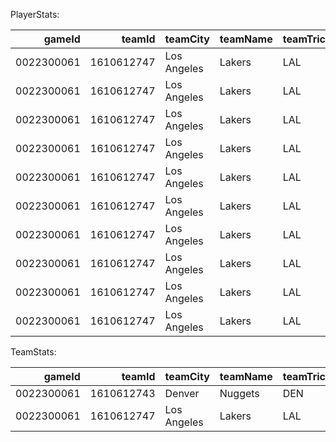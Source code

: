 PlayerStats:

|     gameId |     teamId | teamCity    | teamName   | teamTricode   | teamSlug   |   personId | firstName   | familyName   | nameI        | playerSlug      | position   | comment   |   jerseyNum | minutes   |   speed |   distance |   reboundChancesOffensive |   reboundChancesDefensive |   reboundChancesTotal |   touches |   secondaryAssists |   freeThrowAssists |   passes |   assists |   contestedFieldGoalsMade |   contestedFieldGoalsAttempted |   contestedFieldGoalPercentage |   uncontestedFieldGoalsMade |   uncontestedFieldGoalsAttempted |   uncontestedFieldGoalsPercentage |   fieldGoalPercentage |   defendedAtRimFieldGoalsMade |   defendedAtRimFieldGoalsAttempted |   defendedAtRimFieldGoalPercentage |
|-----------:|-----------:|:------------|:-----------|:--------------|:-----------|-----------:|:------------|:-------------|:-------------|:----------------|:-----------|:----------|------------:|:----------|--------:|-----------:|--------------------------:|--------------------------:|----------------------:|----------:|-------------------:|-------------------:|---------:|----------:|--------------------------:|-------------------------------:|-------------------------------:|----------------------------:|---------------------------------:|----------------------------------:|----------------------:|------------------------------:|-----------------------------------:|-----------------------------------:|
| 0022300061 | 1610612747 | Los Angeles | Lakers     | LAL           | lakers     |    1627752 | Taurean     | Prince       | T. Prince    | taurean-prince  | F          |           |          12 | 29:53     |    4.23 |       2.25 |                         1 |                         4 |                     5 |        32 |                  0 |                  0 |       21 |         1 |                         0 |                              1 |                          0     |                           6 |                                7 |                             0.857 |                 0.75  |                             3 |                                  4 |                              0.75  |
| 0022300061 | 1610612747 | Los Angeles | Lakers     | LAL           | lakers     |       2544 | LeBron      | James        | L. James     | lebron-james    | F          |           |          23 | 29:01     |    3.44 |       1.81 |                         2 |                         9 |                    11 |        44 |                  0 |                  0 |       27 |         5 |                         5 |                              8 |                          0.625 |                           5 |                                8 |                             0.625 |                 0.625 |                             5 |                                  5 |                              1     |
| 0022300061 | 1610612747 | Los Angeles | Lakers     | LAL           | lakers     |     203076 | Anthony     | Davis        | A. Davis     | anthony-davis   | C          |           |           3 | 34:09     |    3.64 |       2.21 |                         4 |                        10 |                    13 |        62 |                  1 |                  0 |       41 |         4 |                         5 |                             11 |                          0.455 |                           1 |                                6 |                             0.167 |                 0.352 |                             6 |                                 12 |                              0.5   |
| 0022300061 | 1610612747 | Los Angeles | Lakers     | LAL           | lakers     |    1630559 | Austin      | Reaves       | A. Reaves    | austin-reaves   | G          |           |          15 | 31:20     |    4.22 |       2.38 |                         6 |                         7 |                    12 |        56 |                  0 |                  0 |       39 |         4 |                         2 |                              5 |                          0.4   |                           2 |                                6 |                             0.333 |                 0.363 |                             1 |                                  2 |                              0.5   |
| 0022300061 | 1610612747 | Los Angeles | Lakers     | LAL           | lakers     |    1626156 | D'Angelo    | Russell      | D. Russell   | dangelo-russell | G          |           |           1 | 36:11     |    3.9  |       2.51 |                         2 |                         6 |                     8 |        65 |                  0 |                  0 |       48 |         7 |                         1 |                              5 |                          0.2   |                           3 |                                7 |                             0.429 |                 0.333 |                             2 |                                  3 |                              0.667 |
| 0022300061 | 1610612747 | Los Angeles | Lakers     | LAL           | lakers     |    1629060 | Rui         | Hachimura    | R. Hachimura | rui-hachimura   |            |           |          28 | 14:38     |    4.34 |       1.14 |                         8 |                         2 |                    10 |        23 |                  0 |                  0 |       13 |         0 |                         3 |                              9 |                          0.333 |                           0 |                                1 |                             0     |                 0.299 |                             2 |                                  4 |                              0.5   |
| 0022300061 | 1610612747 | Los Angeles | Lakers     | LAL           | lakers     |    1629216 | Gabe        | Vincent      | G. Vincent   | gabe-vincent    |            |           |           7 | 22:18     |    4.08 |       1.69 |                         1 |                         0 |                     1 |        37 |                  0 |                  1 |       26 |         2 |                         0 |                              1 |                          0     |                           3 |                                7 |                             0.429 |                 0.375 |                             0 |                                  0 |                              0     |
| 0022300061 | 1610612747 | Los Angeles | Lakers     | LAL           | lakers     |    1629637 | Jaxson      | Hayes        | J. Hayes     | jaxson-hayes    |            |           |          11 | 6:54      |    3.49 |       0.47 |                         0 |                         1 |                     1 |         6 |                  0 |                  0 |        6 |         0 |                         0 |                              0 |                          0     |                           0 |                                0 |                             0     |                 0     |                             0 |                                  0 |                              0     |
| 0022300061 | 1610612747 | Los Angeles | Lakers     | LAL           | lakers     |    1629629 | Cam         | Reddish      | C. Reddish   | cam-reddish     |            |           |           5 | 17:38     |    3.91 |       1.29 |                         3 |                         3 |                     6 |        14 |                  0 |                  0 |        8 |         0 |                         1 |                              2 |                          0.5   |                           1 |                                2 |                             0.5   |                 0.5   |                             1 |                                  2 |                              0.5   |
| 0022300061 | 1610612747 | Los Angeles | Lakers     | LAL           | lakers     |    1626174 | Christian   | Wood         | C. Wood      | christian-wood  |            |           |          35 | 15:28     |    3.44 |       0.96 |                         1 |                         6 |                     6 |        18 |                  0 |                  0 |       10 |         0 |                         2 |                              2 |                          1     |                           1 |                                2 |                             0.5   |                 0.75  |                             1 |                                  1 |                              1     |

TeamStats:

|     gameId |     teamId | teamCity    | teamName   | teamTricode   | teamSlug   | minutes   |   distance |   reboundChancesOffensive |   reboundChancesDefensive |   reboundChancesTotal |   touches |   secondaryAssists |   freeThrowAssists |   passes |   assists |   contestedFieldGoalsMade |   contestedFieldGoalsAttempted |   contestedFieldGoalPercentage |   uncontestedFieldGoalsMade |   uncontestedFieldGoalsAttempted |   uncontestedFieldGoalsPercentage |   fieldGoalPercentage |   defendedAtRimFieldGoalsMade |   defendedAtRimFieldGoalsAttempted |   defendedAtRimFieldGoalPercentage |
|-----------:|-----------:|:------------|:-----------|:--------------|:-----------|:----------|-----------:|--------------------------:|--------------------------:|----------------------:|----------:|-------------------:|-------------------:|---------:|----------:|--------------------------:|-------------------------------:|-------------------------------:|----------------------------:|---------------------------------:|----------------------------------:|----------------------:|------------------------------:|-----------------------------------:|-----------------------------------:|
| 0022300061 | 1610612743 | Denver      | Nuggets    | DEN           | nuggets    | 240:00    |      17.07 |                        24 |                        65 |                    86 |       403 |                  2 |                  3 |      278 |        29 |                        23 |                             40 |                          0.575 |                          25 |                               51 |                             0.49  |                 0.527 |                            24 |                                 36 |                              0.667 |
| 0022300061 | 1610612747 | Los Angeles | Lakers     | LAL           | lakers     | 240:00    |      16.87 |                        28 |                        48 |                    73 |       358 |                  1 |                  1 |      240 |        23 |                        19 |                             44 |                          0.432 |                          22 |                               46 |                             0.478 |                 0.456 |                            22 |                                 34 |                              0.647 |